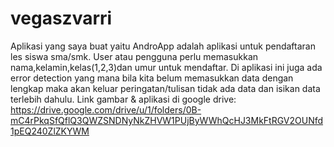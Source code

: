 # vegaszvarri
Aplikasi yang saya buat yaitu AndroApp adalah aplikasi untuk pendaftaran les siswa sma/smk.
User atau pengguna perlu memasukkan nama,kelamin,kelas(1,2,3)dan umur untuk mendaftar.
Di aplikasi ini juga ada error detection yang mana bila kita belum memasukkan data dengan lengkap maka akan keluar peringatan/tulisan tidak ada data dan isikan data terlebih dahulu.
Link gambar & aplikasi di google drive:
https://drive.google.com/drive/u/1/folders/0B-mC4rPkqSfQflQ3QWZSNDNyNkZHVW1PUjByWWhQcHJ3MkFtRGV2OUNfd1pEQ240ZlZKYWM

